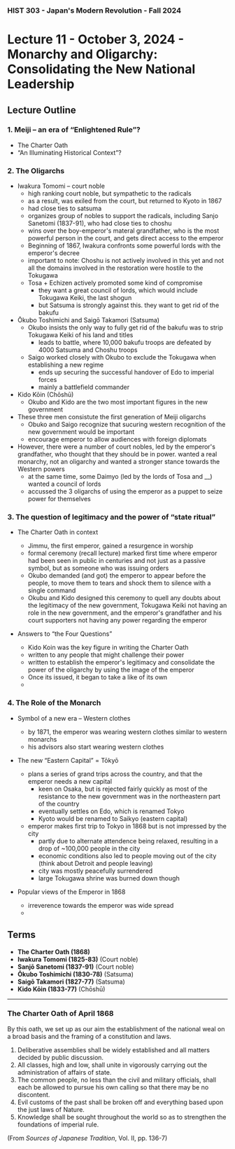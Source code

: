 ### HIST 303 - Japan's Modern Revolution - Fall 2024

[//]: <> (use `gqap` to force wrap text)
[//]: <> (use `:noa w` to save without autoformatting)

# Lecture 11 - October 3, 2024 - Monarchy and Oligarchy: Consolidating the New National Leadership

## Lecture Outline

### 1. **Meiji – an era of “Enlightened Rule”?**

- The Charter Oath
- “An Illuminating Historical Context”?

### 2. **The Oligarchs**

- Iwakura Tomomi – court noble
  - high ranking court noble, but sympathetic to the radicals
  - as a result, was exiled from the court, but returned to Kyoto in 1867
  - had close ties to satsuma
  - organizes group of nobles to support the radicals, including Sanjo Sanetomi (1837-91), who had close ties
    to choshu
  - wins over the boy-emperor's materal grandfather, who is the most powerful person in the court,
    and gets direct access to the emperor
  - Beginning of 1867, Iwakura confronts some powerful lords with the emperor's decree
  - important to note: Choshu is not actively involved in this yet and not all the domains involved
    in the restoration were hostile to the Tokugawa
  - Tosa + Echizen actively promoted some kind of compromise
    - they want a great council of lords, which would include Tokugawa Keiki, the last shogun
    - but Satsuma is strongly against this. they want to get rid of the bakufu
- Ōkubo Toshimichi and Saigō Takamori (Satsuma)
  - Okubo insists the only way to fully get rid of the bakufu was to strip Tokugawa Keiki of his
    land and titles
    - leads to battle, where 10,000 bakufu troops are defeated by 4000 Satsuma and Choshu troops
  - Saigo worked closely with Okubo to exclude the Tokugawa when establishing a new regime
    - ends up securing the successful handover of Edo to imperial forces
    - mainly a battlefield commander
- Kido Kōin (Chōshū)
  - Okubo and Kido are the two most important figures in the new government
- These three men consistute the first generation of Meiji oligarchs
  - Obuko and Saigo recognize that sucuring western recognition of the new government would be
    important
  - encourage emperor to allow audiences with foreign diplomats
- However, there were a number of court nobles, led by the emperor's grandfather, who thought that
  they should be in power. wanted a real monarchy, not an oligarchy and wanted a stronger stance
  towards the Western powers
  - at the same time, some Daimyo (led by the lords of Tosa and \_\_) wanted a council of lords
  - accussed the 3 oligarchs of using the emperor as a puppet to seize power for themselves

### 3. **The question of legitimacy and the power of “state ritual”**

- The Charter Oath in context

  - Jimmu, the first emperor, gained a resurgence in worship
  - formal ceremony (recall lecture) marked first time where emperor had been seen in public in
    centuries and not just as a passive symbol, but as someone who was issuing orders
  - Okubo demanded (and got) the emperor to appear before the people, to move them to tears and
    shock them to silence with a single command
  - Okubu and Kido designed this ceremony to quell any doubts about the legitimacy of the new
    government, Tokugawa Keiki not having an role in the new government, and the emperor's
    grandfather and his court supporters not having any power regarding the emperor

- Answers to “the Four Questions”
  - Kido Koin was the key figure in writing the Charter Oath
  - written to any people that might challenge their power
  - written to establish the emperor's legitimacy and consolidate the power of the oligarchy by
    using the image of the emperor
  - Once its issued, it began to take a like of its own
  -

### 4. **The Role of the Monarch**

- Symbol of a new era – Western clothes
  - by 1871, the emperor was wearing western clothes similar to western monarchs
  - his advisors also start wearing western clothes
- The new “Eastern Capital” = Tōkyō

  - plans a series of grand trips across the country, and that the emperor needs a new capital
    - keen on Osaka, but is rejected fairly quickly as most of the resistance to the new government
      was in the northeastern part of the country
    - eventually settles on Edo, which is renamed Tokyo
    - Kyoto would be renamed to Saikyo (eastern capital)
  - emperor makes first trip to Tokyo in 1868 but is not impressed by the city
    - partly due to alternate attendence being relaxed, resulting in a drop of ~100,000 people in
      the city
    - economic conditions also led to people moving out of the city (think about Detroit and people
      leaving)
    - city was mostly peacefully surrendered
    - large Tokugawa shrine was burned down though

- Popular views of the Emperor in 1868
  - irreverence towards the emperor was wide spread
  -

## Terms

- **The Charter Oath (1868)**
- **Iwakura Tomomi (1825-83)** (Court noble)
- **Sanjō Sanetomi (1837-91)** (Court noble)
- **Ōkubo Toshimichi (1830-78)** (Satsuma)
- **Saigō Takamori (1827-77)** (Satsuma)
- **Kido Kōin (1833-77)** (Chōshū)

---

### The Charter Oath of April 1868

By this oath, we set up as our aim the establishment of the national weal on a broad basis and the framing of a constitution and laws.

1. Deliberative assemblies shall be widely established and all matters decided by public discussion.
2. All classes, high and low, shall unite in vigorously carrying out the administration of affairs of state.
3. The common people, no less than the civil and military officials, shall each be allowed to pursue his own calling so that there may be no discontent.
4. Evil customs of the past shall be broken off and everything based upon the just laws of Nature.
5. Knowledge shall be sought throughout the world so as to strengthen the foundations of imperial rule.

(From _Sources of Japanese Tradition_, Vol. II, pp. 136-7)
